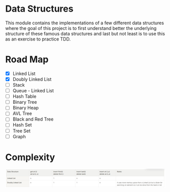 # Data Structures
This module contains the implementations of a few different data structures where the goal of this project is to first understand better the underlying structure of these famous data structures and last but not least is to use this as an exercise to practice TDD.

# Road Map
- [x] Linked List 
- [x] Doubly Linked List
- [ ] Stack
- [ ] Queue - Linked List
- [ ] Hash Table
- [ ] Binary Tree
- [ ] Binary Heap
- [ ] AVL Tree
- [ ] Black and Red Tree
- [ ] Hash Set
- [ ] Tree Set
- [ ] Graph

# Complexity
![img.png](img.png)
